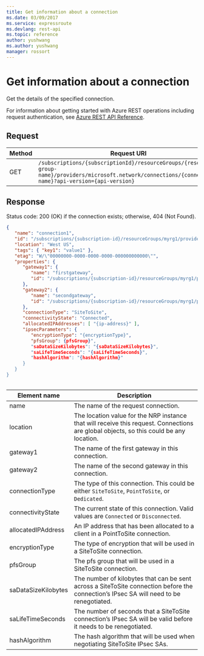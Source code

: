 ```yaml
---
title: Get information about a connection
ms.date: 03/09/2017
ms.service: expressroute
ms.devlang: rest-api
ms.topic: reference
author: yushwang
ms.author: yushwang
manager: rossort
---
```

# Get information about a connection&#160;
Get the details of the specified connection.  

For information about getting started with Azure REST operations including request authentication, see [Azure REST API Reference](../../../index.md).

## Request  

|Method|Request URI|  
|------------|-----------------|  
|GET|`/subscriptions/{subscriptionId}/resourceGroups/{resource-group-name}/providers/microsoft.network/connections/{connection-name}?api-version={api-version}`|  
  
## Response  
 Status code: 200 (OK) if the connection exists; otherwise, 404 (Not Found).  
  
```json  
{  
   "name": "connection1",  
   "id": "/subscriptions/{subscription-id}/resourceGroups/myrg1/providers/microsoft.network/connections/connection1",  
   "location": "West US",  
   "tags": { "key1": "value1" },  
   "etag": "W/\"00000000-0000-0000-0000-000000000000\"",  
   "properties": {  
      "gateway1": {  
         "name": "firstgateway",  
         "id": "/subscriptions/{subscription-id}/resourceGroups/myrg1/providers/microsoft.network/SiteToSite/firstgateway"  
      },  
      "gateway2": {  
         "name": "secondgateway",  
         "id": "/subscriptions/{subscription-id}/resourceGroups/myrg1/providers/microsoft.network/SiteToSite/secondgateway"  
      },  
      "connectionType": "SiteToSite",  
      "connectivityState": "Connected",  
      "allocatedIPAddresses": [ "{ip-address}" ],  
      "ipsecParameters": {  
         "encryptionType": "{encryptionType}",  
         "pfsGroup": {pfsGroup}",  
         "saDataSizeKilobytes": "{saDataSizeKilobytes}",  
         "saLifeTimeSeconds": "{saLifeTimeSeconds}",  
         "hashAlgorithm": "{hashAlgorithm}"  
      }  
   }  
}  
  
```  
  
|Element name|Description|  
|------------------|-----------------|  
|name|The name of the request connection.|  
|location|The location value for the NRP instance that will receive this request. Connections are global objects, so this could be any location.|  
|gateway1|The name of the first gateway in this connection.|  
|gateway2|The name of the second gateway in this connection.|  
|connectionType|The type of this connection. This could be either `SiteToSite`, `PointToSite`, or `Dedicated`.|  
|connectivityState|The current state of this connection. Valid values are `Connected` or `Disconnected`.|  
|allocatedIPAddress|An IP address that has been allocated to a client in a PointToSite connection.|  
|encryptionType|The type of encryption that will be used in a SiteToSite connection.|  
|pfsGroup|The pfs group that will be used in a SiteToSite connection.|  
|saDataSizeKilobytes|The number of kilobytes that can be sent across a SiteToSite connection before the connection’s IPsec SA will need to be renegotiated.|  
|saLifeTimeSeconds|The number of seconds that a SiteToSite connection’s IPsec SA will be valid before it needs to be renegotiated.|  
|hashAlgorithm|The hash algorithm that will be used when negotiating SiteToSite IPsec SAs.|
